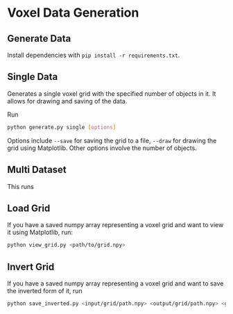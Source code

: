 # Voxel Data Generation

## Generate Data

Install dependencies with `pip install -r requirements.txt`.

## Single Data

Generates a single voxel grid with the specified number of objects in it. It allows for drawing and saving of the data.

Run

```bash
python generate.py single [options]
```

Options include `--save` for saving the grid to a file, `--draw` for drawing the grid using Matplotlib.
Other options involve the number of objects.

## Multi Dataset

This runs

## Load Grid

If you have a saved numpy array representing a voxel grid and want to view it using Matplotlib, run:

```bash
python view_grid.py <path/to/grid.npy>
```

## Invert Grid

If you have a saved numpy array representing a voxel grid and want to save the inverted form of it, run

```bash
python save_inverted.py <input/grid/path.npy> <output/grid/path.npy> <grid_size>
```
